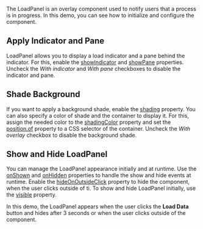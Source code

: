 The LoadPanel is an overlay component used to notify users that a process is in progress. In this demo, you can see how to initialize and configure the component.

## Apply Indicator and Pane

LoadPanel allows you to display a load indicator and a pane behind the indicator. For this, enable the [showIndicator](/Documentation/ApiReference/UI_Components/dxLoadPanel/Configuration/#showIndicator) and [showPane](/Documentation/ApiReference/UI_Components/dxLoadPanel/Configuration/#showPane) properties. Uncheck the *With indicator* and *With pane* checkboxes to disable the indicator and pane.

## Shade Background

If you want to apply a background shade, enable the [shading](/Documentation/ApiReference/UI_Components/dxLoadPanel/Configuration/#shading) property. You can also specify a color of shade and the container to display it. For this, assign the needed color to the [shadingColor](/Documentation/ApiReference/UI_Components/dxLoadPanel/Configuration/#shadingColor) property and set the [position.of](/Documentation/ApiReference/UI_Components/dxLoadPanel/Configuration/#position) property to a CSS selector of the container. Uncheck the *With overlay* checkbox to disable the background shade. 

## Show and Hide LoadPanel

You can manage the LoadPanel appearance initially and at runtime. Use the [onShown](/Documentation/ApiReference/UI_Components/dxLoadPanel/Configuration/#onShown) and [onHidden](/Documentation/ApiReference/UI_Components/dxLoadPanel/Configuration/#onHidden) properties to handle the show and hide events at runtime. Enable the [hideOnOutsideClick](/Documentation/ApiReference/UI_Components/dxLoadPanel/Configuration/#hideOnOutsideClick) property to hide the component, when the user clicks outside of ti. To show and hide LoadPanel initially, use the [visible](/Documentation/ApiReference/UI_Components/dxLoadPanel/Configuration/#visible) property.

In this demo, the LoadPanel appears when the user clicks the **Load Data** button and hides after 3 seconds or when the user clicks outside of the component.

